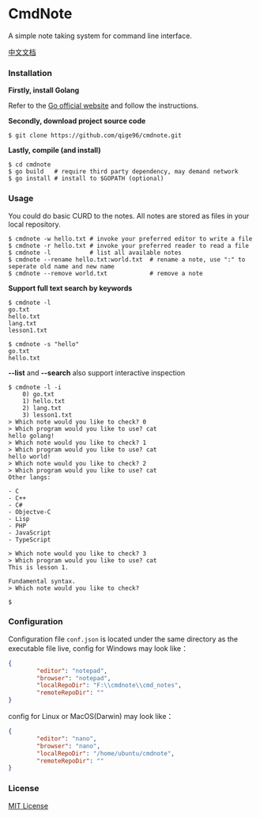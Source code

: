 # CmdNote

A simple note taking system for command line interface.

[中文文档](./README.zh.md)

### Installation

**Firstly, install Golang**

Refer to the [Go official website](https://golang.org/) and follow the instructions.

**Secondly, download project source code**

```shell
$ git clone https://github.com/qige96/cmdnote.git
```

**Lastly, compile (and install)**

```shell
$ cd cmdnote
$ go build   # require third party dependency, may demand network
$ go install # install to $GOPATH (optional)
```

### Usage

You could do basic CURD to the notes. All notes are stored as files in your local repository.

```shell
$ cmdnote -w hello.txt # invoke your preferred editor to write a file
$ cmdnote -r hello.txt # invoke your preferred reader to read a file
$ cmdnote -l           # list all available notes
$ cmdnote --rename hello.txt:world.txt  # rename a note, use ":" to seperate old name and new name
$ cmdnote --remove world.txt            # remove a note
```

**Support full text search by keywords**

```shell
$ cmdnote -l
go.txt
hello.txt
lang.txt
lesson1.txt

$ cmdnote -s "hello"
go.txt
hello.txt

```

**--list** and **--search** also support interactive inspection
```shell
$ cmdnote -l -i 
    0) go.txt
    1) hello.txt
    2) lang.txt
    3) lesson1.txt
> Which note would you like to check? 0
> Which program would you like to use? cat
hello golang!
> Which note would you like to check? 1
> Which program would you like to use? cat
hello world!
> Which note would you like to check? 2
> Which program would you like to use? cat
Other langs: 

- C
- C++
- C#
- Objectve-C
- Lisp
- PHP
- JavaScript
- TypeScript

> Which note would you like to check? 3
> Which program would you like to use? cat
This is lesson 1.

Fundamental syntax.
> Which note would you like to check?

$
```

### Configuration

Configuration file `conf.json` is located under the same directory as the executable file live, config for Windows may look like：

```json
{
        "editor": "notepad",
        "browser": "notepad",
        "localRepoDir": "F:\\cmdnote\\cmd_notes",
        "remoteRepoDir": ""
}
```

config for Linux or MacOS(Darwin) may look like：

```json
{
        "editor": "nano",
        "browser": "nano",
        "localRepoDir": "/home/ubuntu/cmdnote",
        "remoteRepoDir": ""
}
```



### License

[MIT License](https://mit-license.org/)
